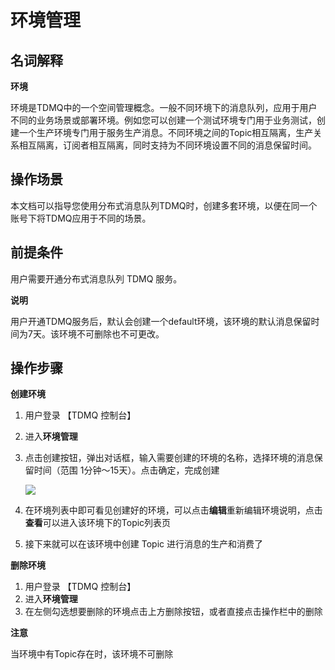 # 环境管理

## 名词解释

**环境**

环境是TDMQ中的一个空间管理概念。一般不同环境下的消息队列，应用于用户不同的业务场景或部署环境。例如您可以创建一个测试环境专门用于业务测试，创建一个生产环境专门用于服务生产消息。不同环境之间的Topic相互隔离，生产关系相互隔离，订阅者相互隔离，同时支持为不同环境设置不同的消息保留时间。

## 操作场景

本文档可以指导您使用分布式消息队列TDMQ时，创建多套环境，以便在同一个账号下将TDMQ应用于不同的场景。

## 前提条件

用户需要开通分布式消息队列 TDMQ 服务。

**说明**

用户开通TDMQ服务后，默认会创建一个default环境，该环境的默认消息保留时间为7天。该环境不可删除也不可更改。

## 操作步骤

**创建环境**

1. 用户登录 【TDMQ 控制台】

2. 进入**环境管理**

3. 点击创建按钮，弹出对话框，输入需要创建的环境的名称，选择环境的消息保留时间（范围 1分钟～15天）。点击确定，完成创建

   ![](https://main.qcloudimg.com/raw/ffd96a3ed71414bfbcf52034505009ab.png)

4. 在环境列表中即可看见创建好的环境，可以点击**编辑**重新编辑环境说明，点击**查看**可以进入该环境下的Topic列表页

5. 接下来就可以在该环境中创建 Topic 进行消息的生产和消费了

**删除环境**

1. 用户登录 【TDMQ 控制台】
2. 进入**环境管理**
3. 在左侧勾选想要删除的环境点击上方删除按钮，或者直接点击操作栏中的删除

**注意**

当环境中有Topic存在时，该环境不可删除

